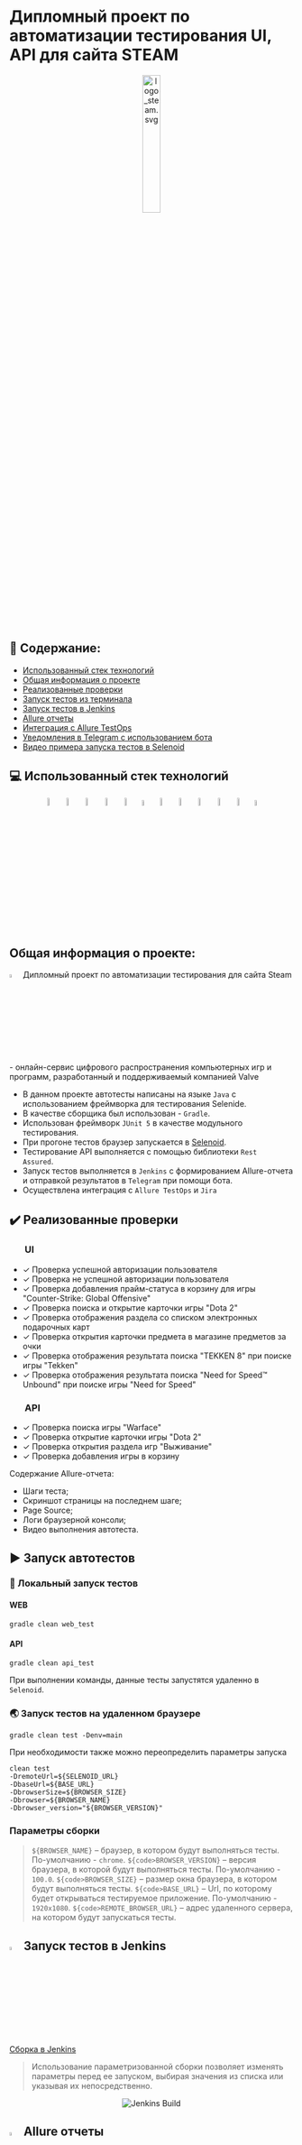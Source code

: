 # Дипломный проект по автоматизации тестирования UI, API для сайта STEAM

<p align="center">
<img width="25%" title="logo_steam.svg" src="media/logo/logo_steam.svg">
</p>

## :pushpin: Содержание:

* <a href="#tools">Использованный стек технологий</a>
* <a href="#description">Общая информация о проекте</a>
* <a href="#cases">Реализованные проверки</a>
* <a href="#console">Запуск тестов из терминала</a>
* <a href="#jenkins">Запуск тестов в Jenkins</a>
* <a href="#allure">Allure отчеты</a>
* <a href="#allure_testops">Интеграция с Allure TestOps</a>
* <a href="#telegram">Уведомления в Telegram с использованием бота</a>
* <a href="#video">Видео примера запуска тестов в Selenoid</a>

<a id="tools"></a>
## :computer: Использованный стек технологий

<p align="center">
<img width="6%" title="IntelliJ IDEA" src="media/logo/Intelij_IDEA.svg">
<img width="6%" title="Java" src="media/logo/Java.svg">
<img width="6%" title="Selenide" src="media/logo/Selenide.svg">
<img width="6%" title="Selenoid" src="media/logo/Selenoid.svg">
<img width="6%" title="Allure Report" src="media/logo/Allure_Report.svg">
<img width="5%" title="Allure TestOps" src="media/logo/AllureTestOps.svg">
<img width="6%" title="Gradle" src="media/logo/Gradle.svg">
<img width="6%" title="JUnit5" src="media/logo/JUnit5.svg">
<img width="6%" title="GitHub" src="media/logo/GitHub.svg">
<img width="6%" title="Jenkins" src="media/logo/Jenkins.svg">
<img width="6%" title="Telegram" src="media/logo/Telegram.svg">
<img width="5%" title="Jira" src="media/logo/Jira.svg">
</p>

<a id="description"></a>
<a name="Description"><h2>Общая информация о проекте:</h2></a>

<img width="4%" title="Steam" src="https://upload.wikimedia.org/wikipedia/commons/8/83/Steam_icon_logo.svg"></code></a> Дипломный проект по автоматизации тестирования для сайта Steam - онлайн-сервис цифрового распространения компьютерных игр и программ, 
разработанный и поддерживаемый компанией Valve


- В данном проекте автотесты написаны на языке <code>Java</code> с использованием фреймворка для тестирования Selenide. 
- В качестве сборщика был использован - <code>Gradle</code>.  
- Использован фреймворк <code>JUnit 5</code> в качестве модульного тестирования.
- При прогоне тестов браузер запускается в [Selenoid](https://aerokube.com/selenoid/).
- Тестирование API выполняется с помощью библиотеки <code>Rest Assured</code>.
- Запуск тестов выполняется в <code>Jenkins</code> с формированием Allure-отчета и отправкой результатов в <code>Telegram</code> при помощи бота. 
- Осуществлена интеграция с <code>Allure TestOps</code> и <code>Jira</code>

<a id="cases"></a>
## :heavy_check_mark: Реализованные проверки

### &nbsp;&nbsp;&nbsp;&nbsp;&nbsp;&nbsp; UI

- ✓ Проверка успешной авторизации пользователя
- ✓ Проверка не успешной авторизации пользователя
- ✓ Проверка добавления прайм-статуса в корзину для игры "Counter-Strike: Global Offensive"
- ✓ Проверка поиска и открытие карточки игры "Dota 2"
- ✓ Проверка отображения раздела со списком электронных подарочных карт
- ✓ Проверка открытия карточки предмета в магазине предметов за очки
- ✓ Проверка отображения результата поиска "TEKKEN 8" при поиске игры "Tekken"
- ✓ Проверка отображения результата поиска "Need for Speed™ Unbound" при поиске игры "Need for Speed"
### &nbsp;&nbsp;&nbsp;&nbsp;&nbsp;&nbsp; API

- ✓ Проверка поиска игры "Warface"
- ✓ Проверка открытие карточки игры "Dota 2"
- ✓ Проверка открытия раздела игр "Выживание"
- ✓ Проверка добавления игры в корзину

Содержание Allure-отчета:
* Шаги теста;
* Скриншот страницы на последнем шаге;
* Page Source;
* Логи браузерной консоли;
* Видео выполнения автотеста.

<a id="console"></a>
## :arrow_forward: Запуск автотестов
### :house_with_garden: Локальный запуск тестов
#### WEB
```
gradle clean web_test 
```

#### API

```
gradle clean api_test 
```
При выполнении команды, данные тесты запустятся удаленно в <code>Selenoid</code>.

### :earth_asia: Запуск тестов на удаленном браузере
```
gradle clean test -Denv=main
```
При необходимости также можно переопределить параметры запуска

```
clean test
-DremoteUrl=${SELENOID_URL}
-DbaseUrl=${BASE_URL}
-DbrowserSize=${BROWSER_SIZE}
-Dbrowser=${BROWSER_NAME}
-Dbrowser_version="${BROWSER_VERSION}"
```

### Параметры сборки

> `${BROWSER_NAME}` – браузер, в котором будут выполняться тесты. По-умолчанию - <code>chrome</code>.
> `${code>BROWSER_VERSION}` – версия браузера, в которой будут выполняться тесты. По-умолчанию - <code>100.0</code>.
> `${code>BROWSER_SIZE}` – размер окна браузера, в котором будут выполняться тесты.
> `${code>BASE_URL}` – Url, по которому будет открываться тестируемое приложение. По-умолчанию - <code>1920x1080</code>.
> `${code>REMOTE_BROWSER_URL}` – адрес удаленного сервера, на котором будут запускаться тесты.

<a id="jenkins"></a>
## <img src="media/logo/Jenkins.svg" title="Jenkins" width="4%"/> Запуск тестов в Jenkins
<a target="_blank" href="https://jenkins.autotests.cloud/job/Final_Project_qaguru/#">Сборка в Jenkins</a>
<p align="center">

> Использование параметризованной сборки позволяет изменять параметры перед ее запуском, выбирая значения из списка или указывая их непосредственно.
<p align="center">
<img title="Jenkins Build" src="media/screens/JenkinsBuild.png">
</p>

## <img src="media/logo/Allure_Report.svg" title="Allure Report" width="4%"/> Allure отчеты
### Overview

<p align="center">
<img title="Allure Overview" src="media/screens/allure-report.png">
</p>

### Результат выполнения теста

<p align="center">
<img title="Test Results in Alure" src="media/screens/ResultTest.png">
</p>

### Графики
<p align="center">
<img title="Test Results in Alure" src="media/screens/allure-graphs.png">
</p>

<a id="allure_testops"></a>
## <img src="media/logo/AllureTestOps.svg" title="Allure TestOps" width="4%"/> Интеграция с Allure TestOps

> Выполнена интеграция сборки <code>Jenkins</code> с <code>Allure TestOps</code>.
> Результат выполнения автотестов отображается в <code>Allure TestOps</code>
> На Dashboard в <code>Allure TestOps</code> отображена статистика пройденных тестов.

### Доска
<p align="center">
<img title="Allure TestOps DashBoard" src="media/screens/testops-bord.png">
</p>

### Тест-кейсы

<p align="center">
<img title="Allure TestOps DashBoard" src="media/screens/testops-test.png">
</p>

### Launches

<p align="center">
<img title="Allure TestOps DashBoard" src="media/screens/testops-launches.png">
</p>

## <img src="media/logo/Jira.svg" title="Jira" width="4%"/> Интеграция с Jira

> Реализована интеграция <code>Allure TestOps</code> с <code>Jira</code>.
> В тикете представлена информация о тест-кейсах, которые были разработаны в рамках задачи, а также результаты их проверки

<p align="center">
<img title="Jira Task" src="media/screens/jiraTask.png">
</p>

<a id="telegram"></a>
## <img width="4%" style="vertical-align:middle" title="Telegram" src="media/logo/Telegram.svg"> Уведомления в Telegram с использованием бота

> После завершения сборки, бот созданный в <code>Telegram</code>, автоматически обрабатывает и отправляет сообщение с результатом.

<p align="center">
<img width="70%" title="Telegram Notifications" src="media/screens/telegram.png">
</p>

<a id="video"></a>
## :movie_camera: Видео примера запуска тестов в Selenoid

> К каждому тесту в отчете прилагается видео прогона.
<p align="center">
  <img title="Selenoid Video" src="media/screens/video.gif">
</p>
